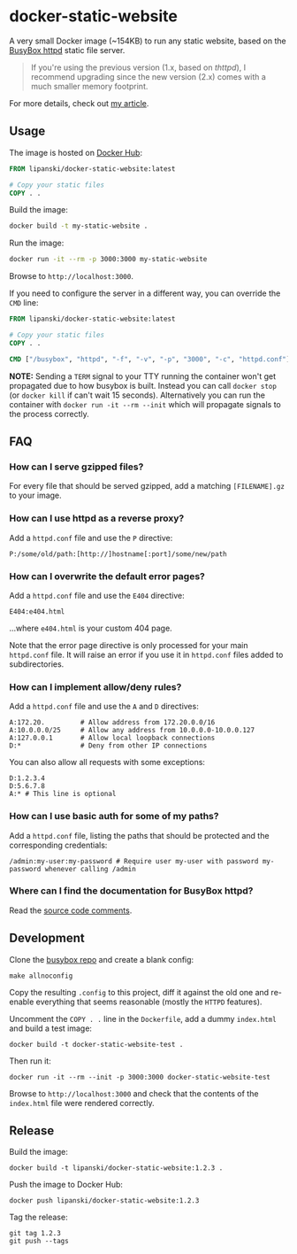 # docker-static-website

A very small Docker image (~154KB) to run any static website, based on the [BusyBox httpd](https://www.busybox.net/) static file server.

> If you're using the previous version (1.x, based on *thttpd*), I recommend upgrading since the new version (2.x) comes with a much smaller memory footprint.

For more details, check out [my article](https://lipanski.com/posts/smallest-docker-image-static-website).

## Usage

The image is hosted on [Docker Hub](https://hub.docker.com/r/lipanski/docker-static-website):

```dockerfile
FROM lipanski/docker-static-website:latest

# Copy your static files
COPY . .
```

Build the image:

```sh
docker build -t my-static-website .
```

Run the image:

```sh
docker run -it --rm -p 3000:3000 my-static-website
```

Browse to `http://localhost:3000`.

If you need to configure the server in a different way, you can override the `CMD` line:

```dockerfile
FROM lipanski/docker-static-website:latest

# Copy your static files
COPY . .

CMD ["/busybox", "httpd", "-f", "-v", "-p", "3000", "-c", "httpd.conf"]
```

**NOTE:** Sending a `TERM` signal to your TTY running the container won't get propagated due to how busybox is built. Instead you can call `docker stop` (or `docker kill` if can't wait 15 seconds). Alternatively you can run the container with `docker run -it --rm --init` which will propagate signals to the process correctly.

## FAQ

### How can I serve gzipped files?

For every file that should be served gzipped, add a matching `[FILENAME].gz` to your image.

### How can I use httpd as a reverse proxy?

Add a `httpd.conf` file and use the `P` directive:

```
P:/some/old/path:[http://]hostname[:port]/some/new/path
```

### How can I overwrite the default error pages?

Add a `httpd.conf` file and use the `E404` directive:

```
E404:e404.html
```

...where `e404.html` is your custom 404 page.

Note that the error page directive is only processed for your main `httpd.conf` file. It will raise an error if you use it in `httpd.conf` files added to subdirectories.

### How can I implement allow/deny rules?

Add a `httpd.conf` file and use the `A` and `D` directives:

```
A:172.20.         # Allow address from 172.20.0.0/16
A:10.0.0.0/25     # Allow any address from 10.0.0.0-10.0.0.127
A:127.0.0.1       # Allow local loopback connections
D:*               # Deny from other IP connections
```

You can also allow all requests with some exceptions:

```
D:1.2.3.4
D:5.6.7.8
A:* # This line is optional
```

### How can I use basic auth for some of my paths?

Add a `httpd.conf` file, listing the paths that should be protected and the corresponding credentials:

```
/admin:my-user:my-password # Require user my-user with password my-password whenever calling /admin
```

### Where can I find the documentation for BusyBox httpd?

Read the [source code comments](https://git.busybox.net/busybox/tree/networking/httpd.c).

## Development

Clone the [busybox repo](https://git.busybox.net/busybox/tree) and create a blank config:

```
make allnoconfig
```

Copy the resulting `.config` to this project, diff it against the old one and re-enable everything that seems reasonable (mostly the `HTTPD` features).

Uncomment the `COPY . .` line in the `Dockerfile`, add a dummy `index.html` and build a test image:

```
docker build -t docker-static-website-test .
```

Then run it:

```
docker run -it --rm --init -p 3000:3000 docker-static-website-test
```

Browse to `http://localhost:3000` and check that the contents of the `index.html` file were rendered correctly.

## Release

Build the image:

```
docker build -t lipanski/docker-static-website:1.2.3 .
```

Push the image to Docker Hub:

```
docker push lipanski/docker-static-website:1.2.3
```

Tag the release:

```
git tag 1.2.3
git push --tags
```



